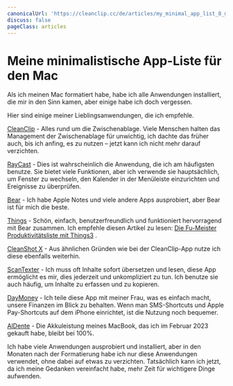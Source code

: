 ```yaml
---
canonicalUrl: 'https://cleanclip.cc/de/articles/my_minimal_app_list_8_mac_essentials'
discuss: false
pageClass: articles
---
```


# Meine minimalistische App-Liste für den Mac

Als ich meinen Mac formatiert habe, habe ich alle Anwendungen installiert, die mir in den Sinn kamen, aber einige habe ich doch vergessen.

Hier sind einige meiner Lieblingsanwendungen, die ich empfehle.  

[CleanClip](https://cleanclip.cc) - Alles rund um die Zwischenablage. Viele Menschen halten das Management der Zwischenablage für unwichtig, ich dachte das früher auch, bis ich anfing, es zu nutzen – jetzt kann ich nicht mehr darauf verzichten.

[RayCast](https://www.raycast.com/) - Dies ist wahrscheinlich die Anwendung, die ich am häufigsten benutze. Sie bietet viele Funktionen, aber ich verwende sie hauptsächlich, um Fenster zu wechseln, den Kalender in der Menüleiste einzurichten und Ereignisse zu überprüfen.

[Bear](https://apps.apple.com/app/id1091189122) - Ich habe Apple Notes und viele andere Apps ausprobiert, aber Bear ist für mich die beste.

[Things](https://apps.apple.com/app/things-3/id904280696) - Schön, einfach, benutzerfreundlich und funktioniert hervorragend mit Bear zusammen. Ich empfehle diesen Artikel zu lesen: [Die Fu-Meister Produktivitätsliste mit Things3](https://productivewithapurpose.com/2019/05/21/the-fu-master-productivity-checklist-using-things3/) .

[CleanShot X](https://cleanshot.com/) - Aus ähnlichen Gründen wie bei der CleanClip-App nutze ich diese ebenfalls weiterhin.

[ScanTexter](https://apps.apple.com/app/scantexter-ocr-ai-translate/id1635954549) - Ich muss oft Inhalte sofort übersetzen und lesen, diese App ermöglicht es mir, dies jederzeit und unkompliziert zu tun. Ich benutze sie auch häufig, um Inhalte zu erfassen und zu kopieren.

[DayMoney](https://apps.apple.com/app/daymoney-budget-diary/id6443419421) - Ich teile diese App mit meiner Frau, was es einfach macht, unsere Finanzen im Blick zu behalten. Wenn man SMS-Shortcuts und Apple Pay-Shortcuts auf dem iPhone einrichtet, ist die Nutzung noch bequemer.

[AlDente](https://apphousekitchen.com/) - Die Akkuleistung meines MacBook, das ich im Februar 2023 gekauft habe, bleibt bei 100%.

Ich habe viele Anwendungen ausprobiert und installiert, aber in den Monaten nach der Formatierung habe ich nur diese Anwendungen verwendet, ohne dabei auf etwas zu verzichten. Tatsächlich kann ich jetzt, da ich meine Gedanken vereinfacht habe, mehr Zeit für wichtigere Dinge aufwenden.